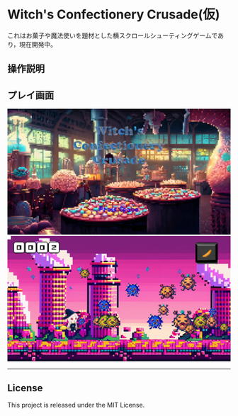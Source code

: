 # Witch's Confectionery Crusade(仮)
これはお菓子や魔法使いを題材とした横スクロールシューティングゲームであり，現在開発中。

## 操作説明

## プレイ画面
![Screenshot of a comment on a GitHub issue showing an image, added in the Markdown, of an Octocat smiling and raising a tentacle.](readme_assets/start_menu.png)
![Screenshot of a comment on a GitHub issue showing an image, added in the Markdown, of an Octocat smiling and raising a tentacle.](readme_assets/play.png)

---

## License
This project is released under the MIT License.
